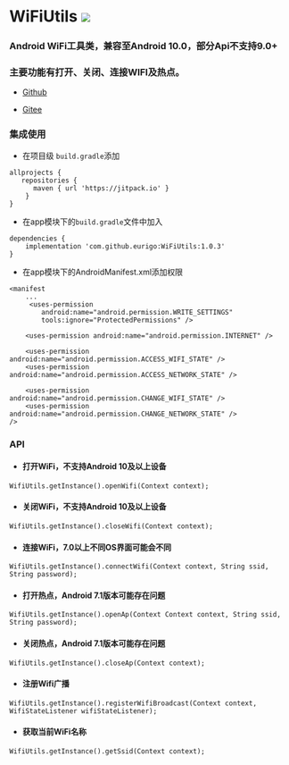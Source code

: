 # WiFiUtils [![](https://jitpack.io/v/eurigo/WifiUtils.svg)](https://jitpack.io/#eurigo/WifiUtils)

### Android WiFi工具类，兼容至Android 10.0，部分Api不支持9.0+
### 主要功能有打开、关闭、连接WIFI及热点。

+ [Github](https://github.com/eurigo/UDPUtils)

+ [Gitee](https://gitee.com/Eurigo/UDPUtils)

### 集成使用

+ 在项目级 `build.gradle`添加

```
allprojects {
   repositories {
      maven { url 'https://jitpack.io' }
	}
}
```
  
+ 在app模块下的`build.gradle`文件中加入
```
dependencies {
    implementation 'com.github.eurigo:WiFiUtils:1.0.3'
}
```

+ 在app模块下的AndroidManifest.xml添加权限
```
<manifest
    ...
     <uses-permission
        android:name="android.permission.WRITE_SETTINGS"
        tools:ignore="ProtectedPermissions" />
    
    <uses-permission android:name="android.permission.INTERNET" />
    
    <uses-permission android:name="android.permission.ACCESS_WIFI_STATE" />
    <uses-permission android:name="android.permission.ACCESS_NETWORK_STATE" />

    <uses-permission android:name="android.permission.CHANGE_WIFI_STATE" />
    <uses-permission android:name="android.permission.CHANGE_NETWORK_STATE" />
/>
```

### API
+ #### 打开WiFi，不支持Android 10及以上设备
```
WifiUtils.getInstance().openWifi(Context context);
```
+ #### 关闭WiFi，不支持Android 10及以上设备
```
WifiUtils.getInstance().closeWifi(Context context);
```
+ #### 连接WiFi，7.0以上不同OS界面可能会不同
```
WifiUtils.getInstance().connectWifi(Context context, String ssid, String password);
```

+ #### 打开热点，Android 7.1版本可能存在问题
```
WifiUtils.getInstance().openAp(Context Context context, String ssid, String password);
```
+ #### 关闭热点，Android 7.1版本可能存在问题
```
WifiUtils.getInstance().closeAp(Context context);
```
+ #### 注册Wifi广播
```
WifiUtils.getInstance().registerWifiBroadcast(Context context, WifiStateListener wifiStateListener);
```
+ #### 获取当前WiFi名称
```
WifiUtils.getInstance().getSsid(Context context);
```
